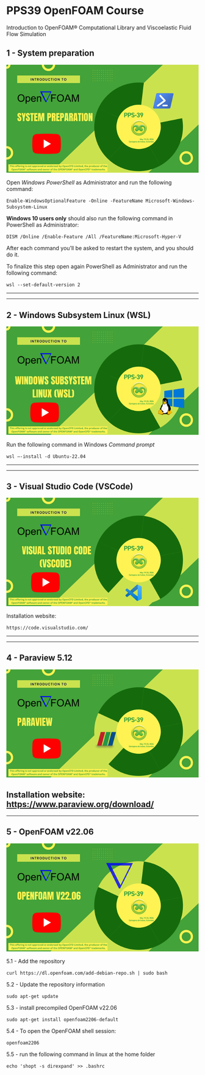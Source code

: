 # PPS39 OpenFOAM Course
Introduction to OpenFOAM® Computational Library and Viscoelastic Fluid Flow Simulation


## 1 - System preparation

[![System Setup](images/1.png)](http://www.youtube.com/watch?v=m18Arh-FQp0 "System preparation")

Open *Windows PowerShell* as Administrator and run the following command:
```console
Enable-WindowsOptionalFeature -Online -FeatureName Microsoft-Windows-Subsystem-Linux
```
**Windows 10 users only** should also run the following command in PowerShell as Administrator:
```console
DISM /Online /Enable-Feature /All /FeatureName:Microsoft-Hyper-V
```

After each command you’ll be asked to restart the system, and you should do it.

To finalize this step open again PowerShell as Administrator and run the following command:
```console
wsl --set-default-version 2
```
---
---
## 2 - Windows Subsystem Linux (WSL)

[![System Setup](images/2.png)](http://www.youtube.com/watch?v=if1bGC5suqg "System preparation")

Run the following command in Windows *Command prompt*
```console
wsl –-install -d Ubuntu-22.04
```
---
---
## 3 - Visual Studio Code (VSCode)

[![System Setup](images/3.png)](http://www.youtube.com/watch?v=03MKPOD6puA "System preparation")

Installation website:
```console
https://code.visualstudio.com/
```
---
---
## 4 - Paraview 5.12

[![System Setup](images/4.png)](http://www.youtube.com/watch?v=CfjhF3RAHiw  "System preparation")

Installation website: https://www.paraview.org/download/
---
---
## 5 - OpenFOAM v22.06

[![System Setup](images/5.png)](http://www.youtube.com/watch?v=6NyOLJvoeE0 "System preparation")

5.1 - Add the repository
```console
curl https://dl.openfoam.com/add-debian-repo.sh | sudo bash
```

5.2 - Update the repository information
```console
sudo apt-get update
```

5.3 - install precompiled OpenFOAM v22.06
```console
sudo apt-get install openfoam2206-default
```

5.4 - To open the OpenFOAM shell session:
```console
openfoam2206
```

5.5 - run the following command in linux at the home folder
```console
echo 'shopt -s direxpand' >> .bashrc
```